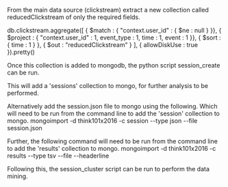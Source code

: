 From the main data source (clickstream) extract a new collection called reducedClickstream of only the required fields.


db.clickstream.aggregate([
    { $match : {
        "context.user_id" : { $ne : null }
    }},
    { $project : {
        "context.user_id" : 1,
        event_type : 1,
        time : 1,
        event : 1
    }},
    { $sort : { time : 1 } },
    { $out : "reducedClickstream" }
],
{ allowDiskUse : true }).pretty()


Once this collection is added to mongodb, the python script session_create can be run.

This will add a 'sessions' collection to mongo, for further analysis to be performed.

Alternatively add the session.json file to mongo using the following. Which will need to be run from the command line to add the 'session' collection to mongo.
mongoimport -d think101x2016 -c session --type json --file session.json

Further, the following command will need to be run from the command line to add the 'results' collection to mongo.
mongoimport -d think101x2016 -c results --type tsv --file <path-to-file> --headerline

Following this, the session_cluster script can be run to perform the data mining.
